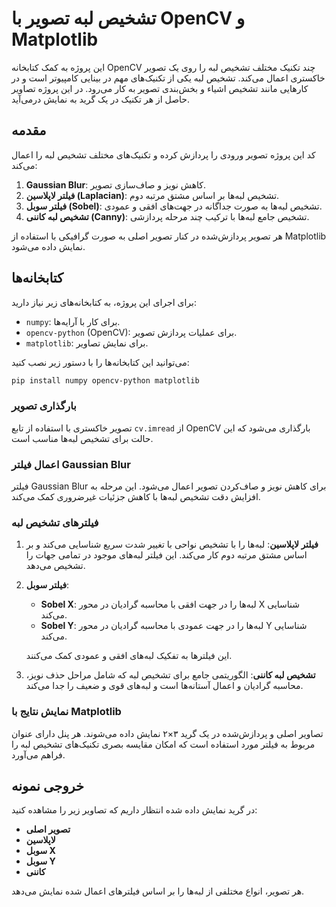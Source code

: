 
# تشخیص لبه تصویر با OpenCV و Matplotlib

این پروژه به کمک کتابخانه OpenCV چند تکنیک مختلف تشخیص لبه را روی یک تصویر خاکستری اعمال می‌کند. تشخیص لبه یکی از تکنیک‌های مهم در بینایی کامپیوتر است و در کارهایی مانند تشخیص اشیاء و بخش‌بندی تصویر به کار می‌رود. در این پروژه تصاویر حاصل از هر تکنیک در یک گرید به نمایش درمی‌آید.

## مقدمه

کد این پروژه تصویر ورودی را پردازش کرده و تکنیک‌های مختلف تشخیص لبه را اعمال می‌کند:
1. **Gaussian Blur**: کاهش نویز و صاف‌سازی تصویر.
2. **فیلتر لاپلاسین (Laplacian)**: تشخیص لبه‌ها بر اساس مشتق مرتبه دوم.
3. **فیلتر سوبل (Sobel)**: تشخیص لبه‌ها به صورت جداگانه در جهت‌های افقی و عمودی.
4. **تشخیص لبه کاننی (Canny)**: تشخیص جامع لبه‌ها با ترکیب چند مرحله پردازشی.

هر تصویر پردازش‌شده در کنار تصویر اصلی به صورت گرافیکی با استفاده از Matplotlib نمایش داده می‌شود.

## کتابخانه‌ها

برای اجرای این پروژه، به کتابخانه‌های زیر نیاز دارید:
- `numpy`: برای کار با آرایه‌ها.
- `opencv-python` (OpenCV): برای عملیات پردازش تصویر.
- `matplotlib`: برای نمایش تصاویر.

می‌توانید این کتابخانه‌ها را با دستور زیر نصب کنید:

```bash
pip install numpy opencv-python matplotlib
```

### بارگذاری تصویر
تصویر خاکستری با استفاده از تابع `cv.imread` از OpenCV بارگذاری می‌شود که این حالت برای تشخیص لبه‌ها مناسب است.

### اعمال فیلتر Gaussian Blur
فیلتر Gaussian Blur برای کاهش نویز و صاف‌کردن تصویر اعمال می‌شود. این مرحله به افزایش دقت تشخیص لبه‌ها با کاهش جزئیات غیرضروری کمک می‌کند.

### فیلترهای تشخیص لبه

1. **فیلتر لاپلاسین**: لبه‌ها را با تشخیص نواحی با تغییر شدت سریع شناسایی می‌کند و بر اساس مشتق مرتبه دوم کار می‌کند. این فیلتر لبه‌های موجود در تمامی جهات را تشخیص می‌دهد.
  
2. **فیلتر سوبل**:
   - **Sobel X**: لبه‌ها را در جهت افقی با محاسبه گرادیان در محور X شناسایی می‌کند.
   - **Sobel Y**: لبه‌ها را در جهت عمودی با محاسبه گرادیان در محور Y شناسایی می‌کند.
  
   این فیلترها به تفکیک لبه‌های افقی و عمودی کمک می‌کنند.

3. **تشخیص لبه کاننی**: الگوریتمی جامع برای تشخیص لبه که شامل مراحل حذف نویز، محاسبه گرادیان و اعمال آستانه‌ها است و لبه‌های قوی و ضعیف را جدا می‌کند.

### نمایش نتایج با Matplotlib
تصاویر اصلی و پردازش‌شده در یک گرید ۳×۲ نمایش داده می‌شوند. هر پنل دارای عنوان مربوط به فیلتر مورد استفاده است که امکان مقایسه بصری تکنیک‌های تشخیص لبه را فراهم می‌آورد.

## خروجی نمونه

در گرید نمایش داده شده انتظار داریم که تصاویر زیر را مشاهده کنید:
- **تصویر اصلی**
- **لاپلاسین**
- **سوبل X**
- **سوبل Y**
- **کاننی**

هر تصویر، انواع مختلفی از لبه‌ها را بر اساس فیلترهای اعمال شده نمایش می‌دهد.
